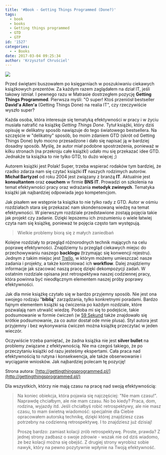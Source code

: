 ```yaml
---
title: '#Book - Getting Things Programmed (Done?)'
tags:
  - book
  - books
  - Getting things programmed
  - GTD
  - GTP
id: '1527'
categories:
  - - Books
date: 2017-03-04 09:25:34
author: 'Krzysztof Chruściel'
---
```


![](https://static01.helion.com.pl/helion/img/rozne/selling/box_1180x419_DROPPP.png)

Przed świętami buszowałem po księgarniach w poszukiwaniu ciekawych książkowych prezentów. Za każdym razem zaglądałem na dział IT, jeśli takowy istniał. I pewnego razu w Matrasie dostrzegłem pozycję **Getting Things Programmed**. Pierwsza myśli: "O super! Ktoś przeniósł bestseller **David'a Allen'a** (Getting Things Done) na realia IT", czy rzeczywiście wyszło super?
<!-- more -->
Każda osoba, która interesuje się tematyką efektywności w pracy i w życiu musiała natrafić na książkę _Getting Things Done_. Tytuł książki, który dziś opisuję w delikatny sposób nawiązuje do tego światowego bestsellera. Na szczęście w "delikatny" sposób, bo moim zdaniem GTD (skrót od Getting Things Done) było mocno przesadzone i dało się napisać ją w bardziej dosadny sposób. Myślę, że autor miał podobne spostrzeżenia, ponieważ w kilku stronach (na przekroju całe książki) udało mu się przekazać idee GTD. Jednakże ta książka to nie tylko GTD, to dużo więcej ;)

Autorem książki jest Polak! Super, trzeba wspierać rodaków tym bardziej, że rzadko zdarza nam się czytać książki **IT** naszych rodzimych autorów. **Michał Bartyzel** od roku 2004 jest związany z branżą **IT**. Aktualnie jest **konsultantem** oraz **couchem** w firmie **BNS IT**. Prowadzi on szkolenia na temat efektywności pracy oraz wdrażania **metodyk zwinnych**. Tematyka książki jak najbardziej odpowiada jego kompetencjom.

Jak pisałem we wstępnie ta książka to nie tylko rady z GTD. Autor w ośmiu rozdziałach stara się przekazać nam skondensowaną wiedzę na temat efektywności. W pierwszym rozdziale przedstawione zostają pojęcia takie jak projekt czy zadanie. Dzięki lepszemu ich zrozumieniu o wiele łatwiej czyta nam się książkę, ponieważ te pojęcia często tam występują.

> Wielkie problemy biorą się z małych zaniedbań

Kolejne rozdziały to przegląd różnorodnych technik mających na celu poprawę efektywności. Znajdziemy tu przegląd ciekawych miejsc do przechowywaniu naszego **backlogu** (trzymając się konwencji rejestru). Jednym z takim miejsc jest [Trello](https://trello.com), w którym możemy umieszczać nasze zadania i projekty, a także kontrolować ich **workflow**. Dalej znajdziemy informacje jak szacować naszą pracę dzięki dekompozycji zadań. W ostatnim rozdziale opisana jest retrospektywa naszej codziennej pracy, która powinna być nieodłącznym elementem naszej próby poprawy efektywności.

Jak dla mnie książkę czytało się w bardzo przyjemny sposób. Nie jest ona swojego rodzaju "**biblią**" zarządzania, tylko konkretnymi poradami. Bardzo fajnym elementem książki są ćwiczenia po każdym rozdziale, które pozwalają nam utrwalić wiedzę. Podoba mi się to podejście, takie podsumowanie w formie ćwiczeń (w [59 Sekund](http://codecouple.pl/2017/02/17/book-59-sekund-tylko-sprawdzone-badania/) także znajdowało się krótkie podsumowanie, za co autor dostał ode mnie plusa). Styl autora jest przyjemny i bez wykonywania ćwiczeń można książkę przeczytać w jeden wieczór.

Oczywiście trzeba pamiętać, że żadna książka nie jest **silver bullet** na problemy związane z efektywnością. Nie ma czegoś takiego, że po przeczytaniu książki od razu jesteśmy ekspertami. Cała praca nad efektywnością to rutyna i konsekwencja, ale także obserwowanie i wyciąganie wniosków. Jak najbardziej polecam tę pozycję!

Strona autora: [http://gettingthingsprogrammed.pl/](http://gettingthingsprogrammed.pl/)

Dla wszystkich, którzy nie mają czasu na pracę nad swoją efektywnością:

> Na koniec obiekcja, która pojawia się najczęściej: "Nie mam czasu!". Naprawdę chciałbym, ale nie mam czasu. No bo kiedy? Praca, dom, rodzina, wyjazdy itd. Jeśli chciałbyś robić retrospektywy, ale nie masz czasu, to mam świetną wiadomość: specjalnie dla Ciebie opracowałem autorską technikę, dzięki której znajdziesz czas potrzebny na codzienną retrospektywę. I to znajdziesz już dzisiaj!
> 
> Proszę bardzo: zamiast kolacji zrób retrospektywę. Proste, prawda? Z jednej strony zadbasz o swoje zdrowie - wszak nie od dziś wiadomo, że bez kolacji można się obejść. Z drugiej strony wyrobisz sobie nawyk, który na pewno pozytywnie wpłynie na Twoją efektywność.